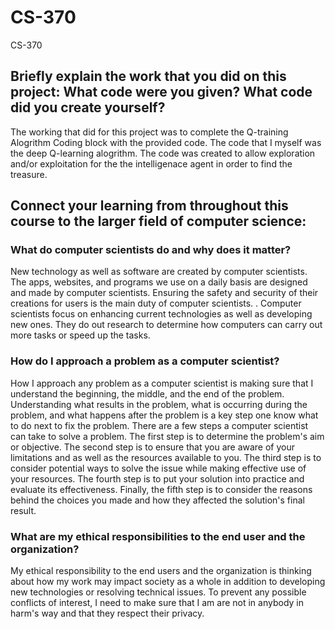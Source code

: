 # CS-370
CS-370

## Briefly explain the work that you did on this project: What code were you given? What code did you create yourself?

The working that did for this project was to complete the Q-training Alogrithm Coding block with the provided code. The code that I myself was the deep Q-learning alogrithm.
The code was created to allow exploration and/or exploitation for the the intelligenace agent in order to find the treasure. 

## Connect your learning from throughout this course to the larger field of computer science:

### What do computer scientists do and why does it matter?

New technology as well as software are created by computer scientists. The apps, websites, and programs we use on a daily basis are designed and made by computer scientists. Ensuring the safety and security of their creations for users is the main duty of computer scientists. . Computer scientists focus on enhancing current technologies as well as developing new ones. They do out research to determine how computers can carry out more tasks or speed up the tasks.

### How do I approach a problem as a computer scientist?

How I approach any problem as a computer scientist is making sure that I understand the beginning, the middle, and the end of the problem. Understanding what results in the problem, what is occurring during the problem, and what happens after the problem is a key step one know what to do next to fix the problem. There are a few steps a computer scientist can take to solve a problem. The first step is to determine the problem's aim or objective. The second step is to ensure that you are aware of your limitations and as well as the resources available to you. The third step is to consider potential ways to solve the issue while making effective use of your resources. The fourth step is to put your solution into practice and evaluate its effectiveness. Finally, the fifth step is to consider the reasons behind the choices you made and how they affected the solution's final result. 

### What are my ethical responsibilities to the end user and the organization?

My ethical responsibility to the end users and the organization is thinking about how my work may impact society as a whole in addition to developing new technologies or resolving technical issues. To prevent any possible conflicts of interest, I need to make sure that I am are not in anybody in harm's way and that they respect their privacy.
